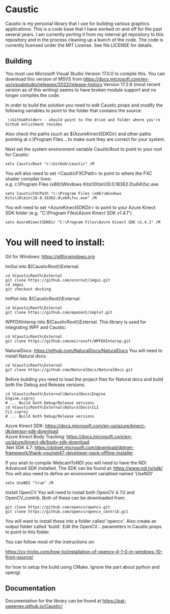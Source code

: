 # Caustic
Caustic is my personal library that I use for building various graphics applications. 
This is a code base that I have worked on and off for the past several 
years. I am currently porting it from my internal git repository to this 
repository and in the process cleaning up a bunch of the code. 
The code is currently licensed under the MIT License. See file LICENSE for details.

## Building
You must use Microsoft Visual Studio Version 17.0.0 to compile this.
You can download this version of MSVS from https://docs.microsoft.com/en-us/visualstudio/releases/2022/release-history
Version 17.2.6 (most recent version as of this writing) seems to have broken module support and no longer compiles the code.

In order to build the solution you need to edit Caustic.props and modify the following variables to point to the folder that contains the source:
```
 \<GithubFolder> - should point to the drive and folder where you're Github enlistment resides
```
Also check the paths (such as $(AzureKinectSDKDir) and other paths pointing at c:\Program Files\... to make sure they are correct
for your system.
 
Next set the system environment variable CausticRoot to point to your root for Caustic:
```
setx CausticRoot "c:\GitHub\Caustic" /M
```
  
You will also need to set \<CausticFXCPath> to point to where the FXC shader compiler lives:  
                 e.g. c:\Program Files (x86)\Windows Kits\10\bin\10.0.18362.0\x64\fxc.exe  
```
setx CausticFXCPath "c:\Program Files (x86)\Windows Kits\10\bin\10.0.18362.0\x64\fxc.exe" /M
```
  
You will need to set \<AzureKinectSDKDir> to point to your Azure Kinect SDK folder (e.g. "C:\Program Files\Azure Kinect SDK v1.4.1")  
```
setx AzureKinectSDKDir "C:\Program Files\Azure Kinect SDK v1.4.1" /M
```

You will need to install:
=========================
Git for Windows: https://gitforwindows.org
    
ImGui into $(CausticRoot)\External:
```
cd %CausticRoot%\External
git clone https://github.com/ocornut/imgui.git
cd imgui
git checkout docking
```

ImPlot into $(CausticRoot)\External:
```
cd %CausticRoot%\External
git clone https://github.com/epezent/implot.git
```

WPFDXInterop into $(CausticRoot)\External. This library is used for integrating WPF and Caustic:
```
cd %CausticRoot%\External
git clone https://github.com/microsoft/WPFDXInterop.git
```

NaturalDocs: https://github.com/NaturalDocs/NaturalDocs
You will need to install Natural docs:
```
cd %CausticRoot%\External
git clone https://github.com/NaturalDocs/NaturalDocs.git
```
Before building you need to load the project files for Natural docs and build both the Debug and Release versions:
```
cd %CausticRoot%\External\NaturalDocs\Engine
Engine.csproj
# ... Build both Debug/Release versions
cd %CausticRoot%\External\NaturalDocs\CLI
CLI.csproj
# ... Build both Debug/Release versions
```
Azure Kinect SDK: https://docs.microsoft.com/en-us/azure/kinect-dk/sensor-sdk-download  
Azure Kinect Body Tracking: https://docs.microsoft.com/en-us/azure/kinect-dk/body-sdk-download  
.Net SDK 4.7: https://dotnet.microsoft.com/download/dotnet-framework/thank-you/net47-developer-pack-offline-installer

If you wish to compile WebcamToNDI you will need to have the NDI Advanced SDK installed.
The SDK can be found at:
https://www.ndi.tv/sdk/
You will also need to define an environment variabled named 'UseNDI'
```
setx UseNDI "true" /M
```

Install OpenCV
You will need to install both OpenCV 4.7.0 and OpenCV_contrib. Both of these can be downloaded from:
```
git clone https://github.com/opencv/opencv.git
git clone https://github.com/opencv/opencv_contrib.git
```
You will want to install these into a folder called 'opencv'. Also create an output folder called 'build'.
Edit the OpenCV... parameters in Caustic.props to point to this folder.

You can follow most of the instructions on:

https://cv-tricks.com/how-to/installation-of-opencv-4-1-0-in-windows-10-from-source/

for how to setup the build using CMake. Ignore the part about python and opengl.
## Documentation
Documentation for the library can be found at https://pat-sweeney.github.io/Caustic/
